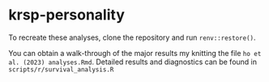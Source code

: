 # krsp-personality

To recreate these analyses, clone the repository and run `renv::restore()`.

You can obtain a walk-through of the major results my knitting the file `ho et al. (2023) analyses.Rmd`. Detailed results and diagnostics can be found in `scripts/r/survival_analysis.R`
